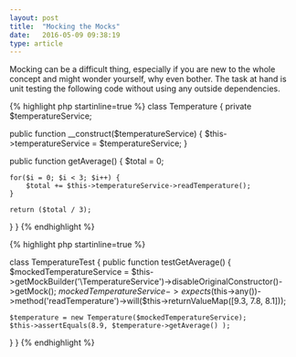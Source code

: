 ```yaml
---
layout: post
title:  "Mocking the Mocks"
date:   2016-05-09 09:38:19
type: article
---
```


Mocking can be a difficult thing, especially if you are new to the whole concept and might wonder
yourself, why even bother. The task at hand is unit testing the following code without using any outside
dependencies.

{% highlight php startinline=true %}
class Temperature {
  private $temperatureService;

  public function __construct($temperatureService) {
    $this->temperatureService = $temperatureService;
  }

  public function getAverage() {
    $total = 0;

    for($i = 0; $i < 3; $i++) {
        $total += $this->temperatureService->readTemperature();
    }

    return ($total / 3);
  }
}
{% endhighlight %}

{% highlight php startinline=true %}

class TemperatureTest {
  public function testGetAverage() {
    $mockedTemperatureService = $this->getMockBuilder('\TemperatureService')->disableOriginalConstructor()->getMock();
    $mockedTemperatureService->expects($this->any())->method('readTemperature')->will($this->returnValueMap([9.3, 7.8, 8.1]));

    $temperature = new Temperature($mockedTemperatureService);
    $this->assertEquals(8.9, $temperature->getAverage() );
  }
}
{% endhighlight %}

